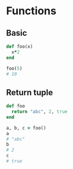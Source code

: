 # Functions


## Basic

```ruby
def foo(x)
  x*2
end

foo(5)
# 10
```


## Return tuple

```ruby
def foo
  return "abc", 2, true
end

a, b, c = foo()
a
# "abc"
b
# 2
c
# true
```
